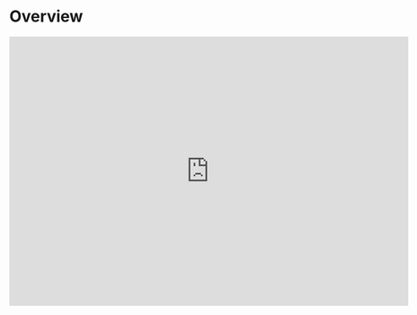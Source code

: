 # Overview

 <embed src="http://datafibers.github.io/img/doc/DataFibers_Overview.pdf" width="710" height="480" type='application/pdf'>
 
 [](http://codepen.io/datafibers/pen/BQMzwJ)

